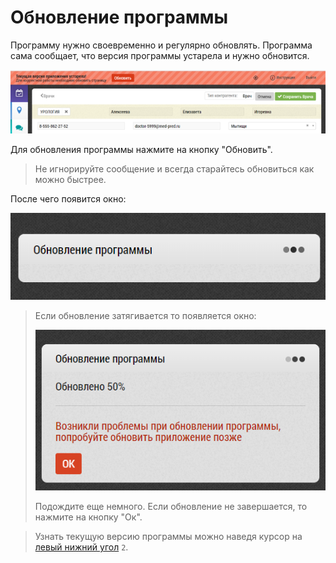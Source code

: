 # Обновление программы

Программу нужно своевременно и регулярно обновлять.
Программа сама сообщает, что версия программы устарела и нужно обновится.

![](../images/common-update.png)

Для обновления программы нажмите на кнопку "Обновить".

> Не игнорируйте сообщение и всегда старайтесь обновиться как можно быстрее.

После чего появится окно: 

![](../images/common-update-progress.png)


> Если обновление затягивается то появляется окно: 
> 
> ![](../images/common-update-long.png)
>
> Подождите еще немного. Если обновление не завершается, то нажмите на кнопку "Ок".

> Узнать текущую версию программы можно наведя курсор на [левый нижний угол](common-interface.html) `2`.
